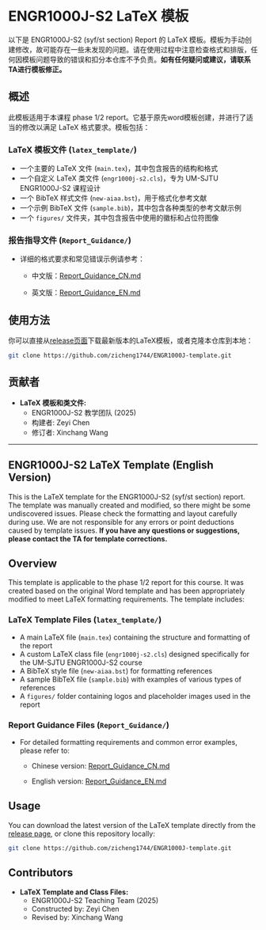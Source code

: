 # ENGR1000J-S2 LaTeX 模板

以下是 ENGR1000J-S2 (syf/st section) Report 的 LaTeX 模板。模板为手动创建修改，故可能存在一些未发现的问题。请在使用过程中注意检查格式和排版，任何因模板问题导致的错误和扣分本仓库不予负责。**如有任何疑问或建议，请联系TA进行模板修正。**

## 概述

此模板适用于本课程 phase 1/2 report。它基于原先word模板创建，并进行了适当的修改以满足 LaTeX 格式要求。模板包括：

### LaTeX 模板文件 (`latex_template/`)

* 一个主要的 LaTeX 文件 (`main.tex`)，其中包含报告的结构和格式
* 一个自定义 LaTeX 类文件 (`engr1000j-s2.cls`)，专为 UM-SJTU ENGR1000J-S2 课程设计
* 一个 BibTeX 样式文件 (`new-aiaa.bst`)，用于格式化参考文献
* 一个示例 BibTeX 文件 (`sample.bib`)，其中包含各种类型的参考文献示例
* 一个 `figures/` 文件夹，其中包含报告中使用的徽标和占位符图像

### 报告指导文件 (`Report_Guidance/`)

* 详细的格式要求和常见错误示例请参考：

  - 中文版：[Report_Guidance_CN.md](Report_Guidance/Report_Guidance_CN.md)

  - 英文版：[Report_Guidance_EN.md](Report_Guidance/Report_Guidance_EN.md)

## 使用方法

你可以直接从[release页面](https://github.com/zicheng1744/ENGR1000J-template/releases)下载最新版本的LaTeX模板，或者克隆本仓库到本地：

```bash
git clone https://github.com/zicheng1744/ENGR1000J-template.git
```

## 贡献者

* **LaTeX 模板和类文件:**
  * ENGR1000J-S2 教学团队 (2025)
  * 构建者: Zeyi Chen
  * 修订者: Xinchang Wang

---

## ENGR1000J-S2 LaTeX Template (English Version)

This is the LaTeX template for the ENGR1000J-S2 (syf/st section) report. The template was manually created and modified, so there might be some undiscovered issues. Please check the formatting and layout carefully during use. We are not responsible for any errors or point deductions caused by template issues. **If you have any questions or suggestions, please contact the TA for template corrections.**

## Overview

This template is applicable to the phase 1/2 report for this course. It was created based on the original Word template and has been appropriately modified to meet LaTeX formatting requirements. The template includes:

### LaTeX Template Files (`latex_template/`)

* A main LaTeX file (`main.tex`) containing the structure and formatting of the report
* A custom LaTeX class file (`engr1000j-s2.cls`) designed specifically for the UM-SJTU ENGR1000J-S2 course
* A BibTeX style file (`new-aiaa.bst`) for formatting references
* A sample BibTeX file (`sample.bib`) with examples of various types of references
* A `figures/` folder containing logos and placeholder images used in the report

### Report Guidance Files (`Report_Guidance/`)

* For detailed formatting requirements and common error examples, please refer to:

  - Chinese version: [Report_Guidance_CN.md](Report_Guidance/Report_Guidance_CN.md)

  - English version: [Report_Guidance_EN.md](Report_Guidance/Report_Guidance_EN.md)

## Usage

You can download the latest version of the LaTeX template directly from the [release page](https://github.com/zicheng1744/ENGR1000J-template/releases), or clone this repository locally:

```bash
git clone https://github.com/zicheng1744/ENGR1000J-template.git
```

## Contributors

* **LaTeX Template and Class Files:**
  * ENGR1000J-S2 Teaching Team (2025)
  * Constructed by: Zeyi Chen
  * Revised by: Xinchang Wang